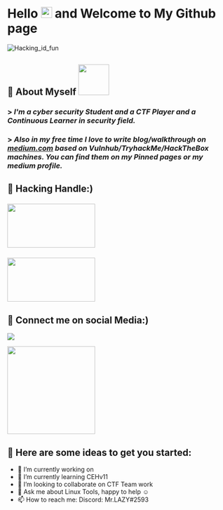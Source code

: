 #  Hello <img src="https://media.giphy.com/media/hvRJCLFzcasrR4ia7z/giphy.gif" width="25px"> and Welcome to My Github page <br/>
![Hacking_id_fun](https://media.giphy.com/media/3og0ILLVvPp8d64Jd6/giphy.gif)<bt/>

## 🧿 About Myself <img src='https://media.giphy.com/media/bcKmIWkUMCjVm/giphy.gif' width='70' >
### > *I'm a cyber security Student and a CTF Player and a Continuous Learner in security field.*
### > *Also in my free time I love to write blog/walkthrough on [medium.com](https://shubham-singh.medium.com/) based on Vulnhub/TryhackMe/HackTheBox machines. You can find them          on my Pinned pages or my medium profile.*

## 🧿 Hacking Handle:)<br/>

### [<img aling="left" src="https://assets.tryhackme.com/img/THMlogo.png" width=200px height=100px  />](https://tryhackme.com/p/Mr.Lazy) <br/>
### [<img aling="left" src="https://www.teahub.io/photos/full/77-777773_hack-the-box.jpg" width=200px height=100px  />](https://app.hackthebox.eu/profile/255609) <br/>

## 🧿 Connect me on social Media:)
[<img aling="left" src="https://images.unsplash.com/photo-1592181572975-1d0d8880d175?ixid=MXwxMjA3fDB8MHxwaG90by1wYWdlfHx8fGVufDB8fHw%3D&ixlib=rb-1.2.1&auto=format&fit=crop&w=200&q=40" />](https://www.linkedin.com/in/shubham-singh-aka-mrlazy/) <br />

[<img src="https://freepngimg.com/thumb/twitter/8-2-twitter-png-hd.png" width=200px aling="left" />](https://twitter.com/MrLazy62747454) <br/>

## 🧿 Here are some ideas to get you started:

- 🔭 I’m currently working on 
- 🌱 I’m currently learning CEHv11
- 👯 I’m looking to collaborate on CTF Team work 
- 💬 Ask me about Linux Tools, happy to help ☺️
- 📫 How to reach me: Discord: Mr.LAZY#2593 

